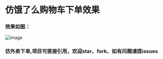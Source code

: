 # 仿饿了么购物车下单效果
### 效果如图：
![image](https://raw.githubusercontent.com/917386389/shopcar/master/screenshot/1.gif)
### 仿外卖下单,项目可直接引用，欢迎star、fork、如有问题请提issues

